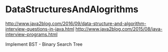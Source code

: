# DataStructuresAndAlogrithms

http://www.java2blog.com/2016/09/data-structure-and-algorithm-interview-questions-in-java.html
http://www.java2blog.com/2015/08/java-interview-programs.html

Implement BST - Binary Search Tree
